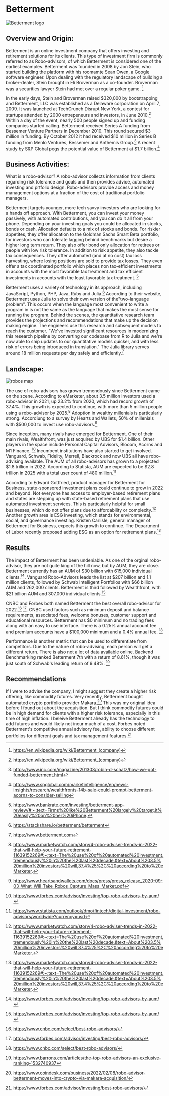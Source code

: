 

# Betterment

![Betterment logo](https://www.betterment.com/hubfs/Graphics/Featured-images/b2c_default.png#keepProtocol)

## Overview and Origin:

Betterment is an online investment company that offers investing and retirement solutions for its clients. This type of investment firm is commonly referred to as Robo-advisors, of which Betterment is considered one of the earliest examples. Betterment was founded in 2008 by Jon Stein, who started building the platform with his roomamte Sean Owen, a Google software engineer. Upon dealing with the regulatory landscape of building a broker-dealer, Stein brought in Eli Broverman as a co-founder. Broverman was a securities lawyer Stein had met over a regular poker game. [^1]

In the early days, Stein and Broverman raised $320,000 by bootstrapping and Betterment, LLC was established as a Delaware corporation on April 7, 2009. It was launched at TechCrunch Disrupt New York, a contest for startups attended by 2000 entrepeneurs and investors, in June 2010.[^1] Within a day of the event, nearly 500 people signed up and funding companies started calling. Betterment received Series A funding from Bessemer Venture Partners in December 2010. This round secured $3 million in funding.  By October 2012 it had received $10 million in Series B funding from Menlo Ventures, Bessemer and Anthemis Group.[^2] A recent study by S&P Global pegs the potential value of Betterment at $1.7 billion.[^8]


## Business Activities:


What is a robo-advisor? A robo-advisor collects information from clients regarding risk tolerance and goals and then provides advice, automated investing and prtfolio design. Robo-advisors provide access and money management options at a fraction of the cost of traditional portfolio managers. 

Betterment targets younger, more tech savvy investors who are looking for a hands off approach. With Betterment, you can invest your money passively, with automated contributions, and you can do it all from your phone. Depending on your investing goals you could be allocated in stocks, bonds or cash. Allocation defaults to a mix of stocks and bonds. For riskier appetites, they offer allocation to the Goldman Sachs Smart Beta portfolio, for investors who can tolerate lagging behind benchmarks but desire a higher long term return. They also offer bond only allocation for retirees or people with low risk tolerance. In addition to risk appetite, they also tackle tax consequences. They offer automated (and at no cost) tax loss harvesting, where losing positions are sold to provide tax losses. They even offer a tax coordinated portfolio which places non tax-efficient investments in accounts with the most favorable tax treatment and tax efficient investments in accounts with the least favorable tax treatment. [^4]

Betterment uses a variety of technology in its approach, including JavaScript, Python, PHP, Java, Ruby and Julia.[^6] According to their website, Betterment uses Julia to solve their own version of the"two-language problem". This occurs when the language most convenient to write a program in is not the same as the language that makes the most sense for running the program. Behind the scenes, the quantitative research team provides the projections and recommendations that make up the decision making engine. The engineers use this research and subsequent models to reach the customer. "We've invested significant resources in modernizing this research pipeline by converting our codebase from R to Julia and we're now able to ship updates to our quantitative models quicker, and with less risk of errors being introduced in translation." The Julia library serves around 18 million requests per day safely and efficiently.[^5]





## Landscape:

![robos map](https://www.investingsimple.com/wp-content/uploads/2020/09/best-roboadvisors-1.jpg)


The use of robo-advisors has grown tremendously since Betterment came on the scene. According to eMarketer, about 3.5 million investors used a robo-advisor in 2021, up 23.2% from 2020, which had record growth of 37.4%. This growth is expected to continue, with more than 5 million people using a robo-advisor by 2025.[^9] Adoption in wealthy millenials is particularly strong. Accordiung to a survey by Hearts and Wallets, 50% of millenials with $500,000 to invest use robo-advisors.[^10]

Since inception, many rivals have emerged for Betterment. One of their main rivals, Wealthfront, was just acquired by UBS for $1.4 billion. Other players in the space include Personal Capital Advisors, Blooom, Acorns and M1 Finance. [^11] Incumbent institutions have also started to get involved. Vanguard, Schwab, Fidelity, Merrell, Blackrock and now UBS all have robo-advising available. The AUM of all robo-advisors has grown to a projected $1.8 trillion in 2022. According to Statista, AUM are expected to be $2.8 trillion in 2025 with a total user count of 480 million.[^12]

According to Edward Gottfried, product manager for Betterment for Business, state-sponsored investment plans could continue to grow in 2022 and beyond. Not everyone has access to employer-based retirement plans and states are stepping up with state-based retirement plans that use automated investment services. This is particularly helpful for small businesses, which do not offer plans due to affordability or complexity.[^9] Another growth area is ESG investing, which stands for environmental, social, and governance investing. Kristen Carlisle, general manager of Betterment for Business, expects this growth to continue. The Department of Labor recently proposed adding ESG as an option for retirement plans.[^9]

## Results


The impact of Betterment has been undeniable. As one of the orginal robo-advisor, they are not quite king of the hill now, but by AUM, they are close. Betterment currently has an AUM of $30 billion with 615,000 individual clients.[^11]. Vanguard Robo-Advisors leads the list at $207 billion and 1.1 million clients, followed by Schwab Intelligent Portfolios with $66 billion AUM and 262,000 clients. Betterment is third followed by Wealthfront, with $21 billion AUM and 307,000 individual clients.[^11] 

CNBC and Forbes both named Betterment the best overall robo-advisor for 2022.[^14] [^15]. CNBC used factors such as minimum deposit and balance requirements, associated fees, welcome bonuses, customer support and educational resources. Betterment has $0 minimum and no trading fees along with an easy to use interface. There is a 0.25% annual account fee and premium accounts have a $100,000 minimum and a 0.4% annual fee. [^14] 

Performance is another metric that can be used to differentiate from competitors. Due to the nature of robo-advising, each person will get a different return. There is also not a lot of data available online. Backend Benchmarking ranked Betterment 7th with a return of 8.61%, though it was just south of Schwab's leading return of 9.48%. [^16]

## Recommendations


If I were to advise the company, I might suggest they create a higher risk offering, like commodity futures. Very recently, Betterment bought automated crypto portfolio provider Makara.[^13] This was my original idea before I found out about the acquisition. But I think commodity futures could be in high demand for clients with a higher risk tolerance, especially in this time of high inflation. I beleive Betterment already has the technology to add futures and would likely not incur much of a cost. Forbes noted Betterment's competitive annual advisory fee, ability to choose different portfolios for different goals and tax management features.[^15]



[^1]: https://en.wikipedia.org/wiki/Betterment_(company)
[^2]:https://www.inc.com/magazine/201303/robin-d-schatz/how-we-got-funded-betterment.html
[^3]: https://www.crunchbase.com/organization/betterment
[^4]: https://www.bankrate.com/investing/betterment-app-review/#:~:text=Firms%20like%20Betterment%20largely%20target,it%20easily%20on%20her%20iPhone.
[^5]: https://www.betterment.com
[^6]: https://stackshare.io/betterment/betterment
[^7]: https://www.investmentnews.com/what-wealthfront-deal-means-for-betterment-217402
[^8]: https://www.spglobal.com/marketintelligence/en/news-insights/research/wealthfronts-14b-sale-could-prompt-betterment-acorns-to-consider-selling
[^9]: https://www.marketwatch.com/story/4-robo-adviser-trends-in-2022-that-will-help-your-future-retirement-11639152269#:~:text=The%20use%20of%20automated%20investment,tremendously%20in%20the%20last%20decade.&text=About%203.5%20million%20investors%20will,37.4%25%2C%20according%20to%20eMarketer.
[^10]: https://www.heartsandwallets.com/docs/press/press_release_2020-09-03_What_Will_Take_Robos_Capture_Mass_Market.pdf
[^11]: https://www.forbes.com/advisor/investing/top-robo-advisors-by-aum/
[^12]: https://www.statista.com/outlook/dmo/fintech/digital-investment/robo-advisors/worldwide?currency=usd
[^13]: https://www.coindesk.com/business/2022/02/08/robo-advisor-betterment-moves-into-crypto-via-makara-acquisition/
[^14]: https://www.cnbc.com/select/best-robo-advisors/
[^15]: https://www.forbes.com/advisor/investing/best-robo-advisors/
[^16]: https://www.barrons.com/articles/the-top-robo-advisors-an-exclusive-ranking-1532740937